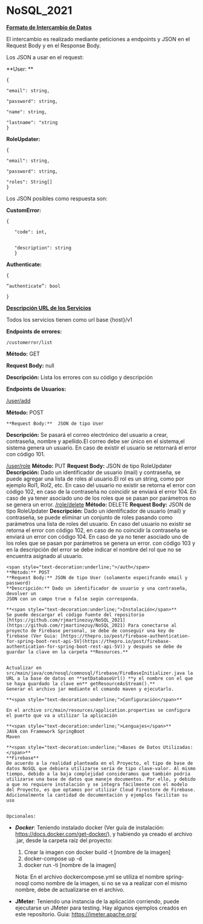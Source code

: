 # NoSQL_2021

**<span style="text-decoration:underline;">Formato de Intercambio de Datos</span>**

El intercambio es realizado mediante peticiones a endpoints y JSON en el Request Body y en el Response Body.

Los JSON a usar en el request:

**User: **

	{

	"email": string,

	"password": string,

	"name": string,

	"lastname": "string
	}

**RoleUpdater:**

	{

	"email": string,

	"password": string,

	"roles": String[]
	}

Los JSON posibles como respuesta son:

**CustomError:**

	{

       "code": int,


       "description": string
       }

**Authenticate:**

	{

	“authenticate”: bool

	}

**<span style="text-decoration:underline;">Descripción URL de los Servicios</span>**

Todos los servicios tienen como url base {host}/v1

**Endpoints de errores:**

	/customerror/list

**Método:** GET

**Request Body:** null

**Descripción:** Lista los errores con su código y descripción

**Endpoints de Usuarios:**

<span style="text-decoration:underline;">/user/add</span>

**Método:** POST

	**Request Body:**  JSON de tipo User

**Descripción:** Se pasará el correo electrónico del usuario a crear, contraseña,
    nombre y apellido.El correo debe ser único en el sistema,el sistema genera un
    usuario. En caso de existir el usuario se retornará el error con código 101.

<span style="text-decoration:underline;">/user/role</span>
**Método:** PUT
**Request Body:** JSON de tipo RoleUpdater
**Descripción:** Dado un identificador de usuario (mail) y contraseña, se
    puede agregar una lista de roles al usuario.El rol es un string, como por ejemplo
    Rol1, Rol2, etc. En caso del usuario no existir se retorna el error con código 102, en
    caso de la contraseña no coincidir se enviará el error 104. En caso de ya tener
    asociado uno de los roles que se pasan por parámetros no se genera un error.
<span style="text-decoration:underline;">/role/delete</span>
**Método:** DELETE
**Request Body:** JSON de tipo RoleUpdater
**Descripción:** Dado un identificador de usuario (mail) y contraseña, se
    puede eliminar un conjunto de roles pasando como parámetros una lista de roles del
    usuario. En caso del usuario no existir se retorna el error con código 102, en caso de
    no coincidir la contraseña se enviará un error con código 104. En caso de ya no
    tener asociado uno de los roles que se pasan por parámetros se genera un error.
    con código 103 y en la descripción del error se debe indicar el nombre del rol que no
    se encuentra asignado al usuario.
    
	<span style="text-decoration:underline;">/auth</span>
	**Método:** POST
	**Request Body:** JSON de tipo User (solamente especifcando email y password)
	**Descripción:** Dado un identificador de usuario y una contraseña, devolver un
	JSON con un campo true o false según corresponda.
	
    **<span style="text-decoration:underline;">Instalación</span>**
    Se puede descargar el código fuente del repositorio [https://github.com/rjmartinezuy/NoSQL_2021](https://github.com/rjmartinezuy/NoSQL_2021) Para conectarse al proyecto de Firebase personal, se debe de conseguir una key de firebase (Ver Guia: [https://thepro.io/post/firebase-authentication-for-spring-boot-rest-api-5V](https://thepro.io/post/firebase-authentication-for-spring-boot-rest-api-5V)) y después se debe de guardar la clave en la carpeta **Resources.**


    Actualizar en src/main/java/com/nosql/comnosql/firebase/FireBaseInitializer.java la URL a la base de datos en **setDatabaseUrl() **y el nombre con el que se haya guardado la clave en** getResourceAsStream().**
    Generar el archivo jar mediante el comando maven y ejecutarlo. 
    
    **<span style="text-decoration:underline;">Configuración</span>**

    En el archivo src/main/resources/application.properties se configura el puerto que va a utilizar la aplicación
    
    **<span style="text-decoration:underline;">Lenguajes</span>**
    JAVA con Framework SpringBoot
    Maven
    
    **<span style="text-decoration:underline;">Bases de Datos Utilizadas:</span>**
    **Firebase**
    De acuerdo a la realidad planteada en el Proyecto, el tipo de base de datos NoSQL que debiera utilizarse sería de tipo clave-valor. Al mismo tiempo, debido a la baja complejidad consideramos que también podría utilizarse una base de datos que maneje documentos. Por ello, y debido a que no requiere instalación y se integra fácilmente con el modelo del Proyecto, es que optamos por utilizar Cloud Firestore de Firebase. Adicionalmente la cantidad de documentación y ejemplos facilitan su uso


    Opcionales:
* **_Docker_**: 
        Teniendo instalado docker (Ver guía de instalación: https://docs.docker.com/get-docker/), y habiendo ya creado el archivo .jar, desde la carpeta raíz del proyecto:
	1. Crear la imagen con docker build -t [nombre de la imagen]
	2. docker-compose up -d
	3. docker run -ti [nombre de la imagen]

	Nota: En el archivo dockercompose.yml se utiliza el nombre spring-nosql como nombre de la imagen, si no se va a realizar con el mismo nombre, debe de actualizarse en el archivo.



* **JMeter**:
	Teniendo una instancia de la aplicación corriendo, puede ejecutarse un JMeter para testing. Hay algunos ejemplos creados en este repositorio. Guia: https://jmeter.apache.org/
